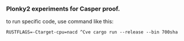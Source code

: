 ### Plonky2 experiments for Casper proof.

to run specific code, use command like this:

```
RUSTFLAGS=-Ctarget-cpu=nacd ^Cve cargo run --release --bin 700sha
```
